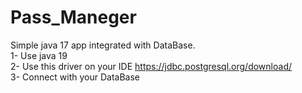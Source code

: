 # Pass_Maneger
Simple java 17 app integrated with DataBase. <br>
1- Use java 19 <br>
2- Use this driver on your IDE https://jdbc.postgresql.org/download/  <br>
3- Connect with your DataBase
